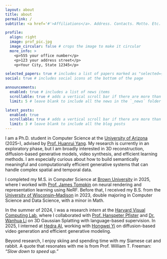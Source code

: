 ```yaml
---
layout: about
title: about
permalink: /
subtitle: <a href='#'>Affiliations</a>. Address. Contacts. Motto. Etc.

profile:
  align: right
  image: prof_pic.jpg
  image_circular: false # crops the image to make it circular
  more_info: >
    <p>555 your office number</p>
    <p>123 your address street</p>
    <p>Your City, State 12345</p>

selected_papers: true # includes a list of papers marked as "selected={true}"
social: true # includes social icons at the bottom of the page

announcements:
  enabled: true # includes a list of news items
  scrollable: true # adds a vertical scroll bar if there are more than 3 news items
  limit: 5 # leave blank to include all the news in the `_news` folder

latest_posts:
  enabled: true
  scrollable: true # adds a vertical scroll bar if there are more than 3 new posts items
  limit: 3 # leave blank to include all the blog posts
---
```


I am a Ph.D. student in Computer Science at the [University of Arizona](https://www.cs.arizona.edu/) (2025–), advised by [Prof. Huanrui Yang](https://sites.google.com/view/huanrui-yang/biography?authuser=0). My research is currently in an exploratory phase, but I am broadly interested in 3D reconstruction, diffusion-based generative models, video synthesis, and efficient learning methods. I am especially curious about how to build semantically meaningful and computationally efficient generative systems that can handle complex spatial and temporal data.

I completed my M.S. in Computer Science at [Brown University](https://cs.brown.edu/) in 2025, where I worked with [Prof. James Tompkin](https://jamestompkin.com/) on neural rendering and representation learning using NeRF. Before that, I received my B.S. from the [University of Wisconsin–Madison](https://www.cs.wisc.edu/) in 2023, double majoring in Computer Science and Data Science, with a minor in Math.

In the summer of 2024, I was a research intern at the [Harvard Visual Computing Lab](https://vcg.seas.harvard.edu/), where I collaborated with [Prof. Hanspeter Pfister](https://vcg.seas.harvard.edu/people/hanspeter-pfister) and [Dr. Wanhua Li](https://li-wanhua.github.io/) on 3D Gaussian Splatting with language-based supervision. In 2025, I interned at [Hedra AI](https://www.hedra.com/), working with [Hongwei Yi](https://xyyhw.top/) on diffusion-based video generation and efficient generative modeling.

Beyond research, I enjoy skiing and spending time with my Siamese cat and rabbit. A quote that resonates with me is from Prof. William T. Freeman: *“Slow down to speed up.”*
